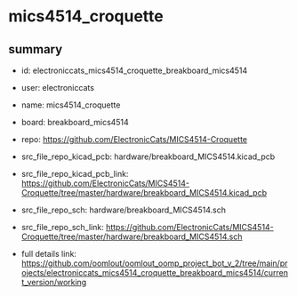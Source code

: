 # mics4514_croquette
 
## summary 
* id: electroniccats_mics4514_croquette_breakboard_mics4514
* user: electroniccats
* name: mics4514_croquette
* board: breakboard_mics4514
* repo: https://github.com/ElectronicCats/MICS4514-Croquette
* src_file_repo_kicad_pcb: hardware/breakboard_MICS4514.kicad_pcb
* src_file_repo_kicad_pcb_link: https://github.com/ElectronicCats/MICS4514-Croquette/tree/master/hardware/breakboard_MICS4514.kicad_pcb


* src_file_repo_sch: hardware/breakboard_MICS4514.sch
* src_file_repo_sch_link: https://github.com/ElectronicCats/MICS4514-Croquette/tree/master/hardware/breakboard_MICS4514.sch
* full details link: https://github.com/oomlout/oomlout_oomp_project_bot_v_2/tree/main/projects/electroniccats_mics4514_croquette_breakboard_mics4514/current_version/working  








